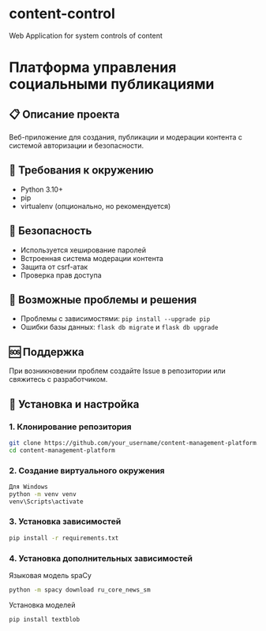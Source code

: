 # content-control
 Web Application for system controls of content

# Платформа управления социальными публикациями

## 📋 Описание проекта
Веб-приложение для создания, публикации и модерации контента с системой авторизации и безопасности.

## 🚀 Требования к окружению
- Python 3.10+
- pip
- virtualenv (опционально, но рекомендуется)

## 🔐 Безопасность
- Используется хеширование паролей
- Встроенная система модерации контента
- Защита от csrf-атак
- Проверка прав доступа

## 🐛 Возможные проблемы и решения
- Проблемы с зависимостями: `pip install --upgrade pip`
- Ошибки базы данных: `flask db migrate` и `flask db upgrade`

## 🆘 Поддержка
При возникновении проблем создайте Issue в репозитории или свяжитесь с разработчиком.

## 🔧 Установка и настройка

### 1. Клонирование репозитория
```bash
git clone https://github.com/your_username/content-management-platform.git
cd content-management-platform
```

### 2. Создание виртуального окружения
```bash
Для Windows
python -m venv venv
venv\Scripts\activate
```

### 3. Установка зависимостей
```bash
pip install -r requirements.txt
```

### 4. Установка дополнительных зависимостей

Языковая модель spaCy

```bash
python -m spacy download ru_core_news_sm
```

Установка моделей

```bash
pip install textblob
```
